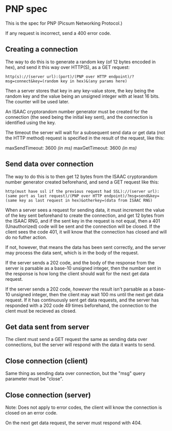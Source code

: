 # PNP spec

This is the spec for PNP (Picsum Networking Protocol.)

If any request is incorrect, send a 400 error code.

## Creating a connection

The way to do this is to generate a random key (of 12 bytes encoded in hex), and send it this way over HTTP(S), as a GET request:

`http(s)://(server url):(port)/(PNP over HTTP endpoint)/?msg=connect&key=(random key in hex)&(any params here)`

Then a server stores that key in any key-value store, the key being the random key and the value being an unsigned integer with at least 16 bits. The counter will be used later.

An ISAAC cryptorandom number generator must be created for the connection (the seed being the initial key sent), and the connection is identified using the key.

The timeout the server will wait for a subsequent send data or get data (not the HTTP method) request is specified in the result of the request, like this:

maxSendTimeout: 3600 _(in ms)_
maxGetTimeout: 3600 _(in ms)_

## Send data over connection

The way to do this is to then get 12 bytes from the ISAAC cryptorandom number generator created beforehand, and send a GET request like this:

`http(must have ssl if the previous request had SSL)://(server url):(same port as last request)/(PNP over HTTP endpoint)/?msg=send&key=(same key as last request in hex)&otherkey=(data from ISAAC RNG)`

When a server sees a request for sending data, it must increment the value of the key sent beforehand to create the connection, and get 12 bytes from the ISAAC RNG, and if the sent key in the request is not equal, then a 401 (Unauthorized) code will be sent and the connection will be closed. If the client sees the code 401, it will know that the connection has closed and will do no futher action.

If not, however, that means the data has been sent correctly, and the server may process the data sent, which is in the body of the request.

If the server sends a 202 code, and the body of the response from the server is parsable as a base-10 unsigned integer, then the number sent in the response is how long the client should wait for the next get data request.

If the server sends a 202 code, _however_ the result isn't parsable as a base-10 unsigned integer, then the client may wait 100 ms until the next get data request. If it has continuously sent get data requests, and the server has responded with a 202 code 49 times beforehand, the connection to the clent must be recieved as closed.

## Get data sent from server

The client must send a GET request the same as sending data over connections, but the server will respond with the data it wants to send.

## Close connection (client)

Same thing as sending data over connection, but the "msg" query parameter must be "close".

## Close connection (server)

Note: Does not apply to error codes, the client will know the connection is closed on an error code.

On the next get data request, the server must respond with 404.

